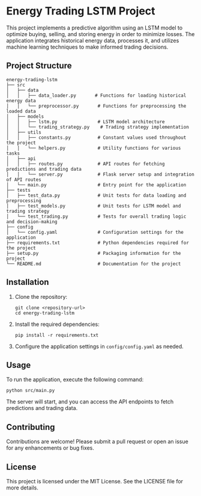 # Energy Trading LSTM Project

This project implements a predictive algorithm using an LSTM model to optimize buying, selling, and storing energy in order to minimize losses. The application integrates historical energy data, processes it, and utilizes machine learning techniques to make informed trading decisions.

## Project Structure

```
energy-trading-lstm
├── src
│   ├── data
│   │   ├── data_loader.py       # Functions for loading historical energy data
│   │   └── preprocessor.py       # Functions for preprocessing the loaded data
│   ├── models
│   │   ├── lstm.py               # LSTM model architecture
│   │   └── trading_strategy.py    # Trading strategy implementation
│   ├── utils
│   │   ├── constants.py          # Constant values used throughout the project
│   │   └── helpers.py            # Utility functions for various tasks
│   ├── api
│   │   ├── routes.py             # API routes for fetching predictions and trading data
│   │   └── server.py             # Flask server setup and integration of API routes
│   └── main.py                   # Entry point for the application
├── tests
│   ├── test_data.py              # Unit tests for data loading and preprocessing
│   ├── test_models.py            # Unit tests for LSTM model and trading strategy
│   └── test_trading.py           # Tests for overall trading logic and decision-making
├── config
│   └── config.yaml               # Configuration settings for the application
├── requirements.txt              # Python dependencies required for the project
├── setup.py                      # Packaging information for the project
└── README.md                     # Documentation for the project
```

## Installation

1. Clone the repository:
   ```
   git clone <repository-url>
   cd energy-trading-lstm
   ```

2. Install the required dependencies:
   ```
   pip install -r requirements.txt
   ```

3. Configure the application settings in `config/config.yaml` as needed.

## Usage

To run the application, execute the following command:
```
python src/main.py
```

The server will start, and you can access the API endpoints to fetch predictions and trading data.

## Contributing

Contributions are welcome! Please submit a pull request or open an issue for any enhancements or bug fixes.

## License

This project is licensed under the MIT License. See the LICENSE file for more details.
